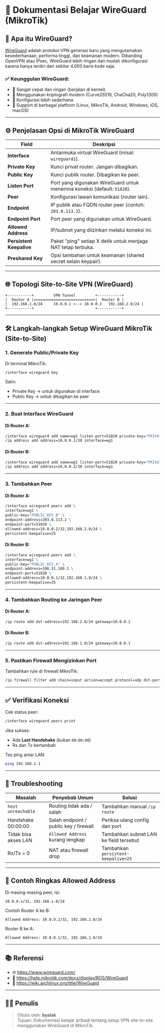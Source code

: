 
# 🔐 Dokumentasi Belajar WireGuard (MikroTik)

## 🧠 Apa itu WireGuard?

[WireGuard](https://www.wireguard.com/) adalah protokol VPN generasi baru yang mengutamakan kesederhanaan, performa tinggi, dan keamanan modern. Dibanding OpenVPN atau IPsec, WireGuard lebih ringan dan mudah dikonfigurasi karena hanya terdiri dari sekitar 4.000 baris kode saja.

### ✅ Keunggulan WireGuard:
- 🚀 Sangat cepat dan ringan (berjalan di kernel)
- 🔐 Menggunakan kriptografi modern (Curve25519, ChaCha20, Poly1305)
- 🧱 Konfigurasi lebih sederhana
- 📲 Support di berbagai platform (Linux, MikroTik, Android, Windows, iOS, macOS)

---

## ⚙️ Penjelasan Opsi di MikroTik WireGuard

| Field | Deskripsi |
|-------|-----------|
| **Interface** | Antarmuka virtual WireGuard (misal: `wireguard1`). |
| **Private Key** | Kunci privat router. Jangan dibagikan. |
| **Public Key** | Kunci publik router. Dibagikan ke peer. |
| **Listen Port** | Port yang digunakan WireGuard untuk menerima koneksi (default: `51820`). |
| **Peer** | Konfigurasi lawan komunikasi (router lain). |
| **Endpoint** | IP publik atau FQDN router peer (contoh: `203.0.113.2`). |
| **Endpoint Port** | Port peer yang digunakan untuk WireGuard. |
| **Allowed Address** | IP/subnet yang diizinkan melalui koneksi ini. |
| **Persistent Keepalive** | Paket "ping" setiap X detik untuk menjaga NAT tetap terbuka. |
| **Preshared Key** | Opsi tambahan untuk keamanan (shared secret selain keypair). |

---

## 🌐 Topologi Site-to-Site VPN (WireGuard)

```
+-----------+         VPN Tunnel         +-----------+
|  Router A |===========================>|  Router B |
|  192.168.1.0/24     10.0.0.1 <--> 10.0.0.2   192.168.2.0/24 |
+-----------+                            +-----------+
```

---

## 🛠️ Langkah-langkah Setup WireGuard MikroTik (Site-to-Site)

### 1. Generate Public/Private Key

Di terminal MikroTik:
```bash
/interface wireguard key
```

Salin:
- Private Key → untuk digunakan di interface
- Public Key → untuk dibagikan ke peer

---

### 2. Buat Interface WireGuard

#### Di **Router A**:
```bash
/interface wireguard add name=wg1 listen-port=51820 private-key="PRIVATE_KEY_A"
/ip address add address=10.0.0.1/30 interface=wg1
```

#### Di **Router B**:
```bash
/interface wireguard add name=wg1 listen-port=51820 private-key="PRIVATE_KEY_B"
/ip address add address=10.0.0.2/30 interface=wg1
```

---

### 3. Tambahkan Peer

#### Di **Router A**:
```bash
/interface wireguard peers add \
interface=wg1 \
public-key="PUBLIC_KEY_B" \
endpoint-address=203.0.113.2 \
endpoint-port=51820 \
allowed-address=10.0.0.2/32,192.168.2.0/24 \
persistent-keepalive=25
```

#### Di **Router B**:
```bash
/interface wireguard peers add \
interface=wg1 \
public-key="PUBLIC_KEY_A" \
endpoint-address=198.51.100.1 \
endpoint-port=51820 \
allowed-address=10.0.0.1/32,192.168.1.0/24 \
persistent-keepalive=25
```

---

### 4. Tambahkan Routing ke Jaringan Peer

#### Di Router A:
```bash
/ip route add dst-address=192.168.2.0/24 gateway=10.0.0.2
```

#### Di Router B:
```bash
/ip route add dst-address=192.168.1.0/24 gateway=10.0.0.1
```

---

### 5. Pastikan Firewall Mengizinkan Port

Tambahkan rule di firewall MikroTik:
```bash
/ip firewall filter add chain=input action=accept protocol=udp dst-port=51820
```

---

## ✅ Verifikasi Koneksi

Cek status peer:
```bash
/interface wireguard peers print
```

Jika sukses:
- Ada **Last Handshake** (bukan `00:00:00`)
- Rx dan Tx bertambah

Tes ping antar LAN:
```bash
ping 192.168.2.1
```

---

## 🧰 Troubleshooting

| Masalah | Penyebab Umum | Solusi |
|--------|----------------|--------|
| `host unreachable` | Routing tidak ada / salah | Tambahkan manual `/ip route` |
| Handshake 00:00:00 | Salah endpoint / public key / firewall | Periksa ulang config dan port |
| Tidak bisa akses LAN | `Allowed Address` kurang lengkap | Tambahkan subnet LAN ke field tersebut |
| Rx/Tx = 0 | NAT atau firewall drop | Tambahkan `persistent-keepalive=25` |

---

## 🔐 Contoh Ringkas Allowed Address

Di masing-masing peer, isi:
```text
10.0.0.x/32, 192.168.x.0/24
```

Contoh Router A ke B:
```
Allowed Address: 10.0.0.2/32, 192.168.2.0/24
```

Router B ke A:
```
Allowed Address: 10.0.0.1/32, 192.168.1.0/24
```

---

## 📚 Referensi

- 🌐 https://www.wireguard.com/
- 📖 https://help.mikrotik.com/docs/display/ROS/WireGuard
- 📓 https://wiki.archlinux.org/title/WireGuard

---

## 👨‍💻 Penulis

> Ditulis oleh: **byalak**  
> Tujuan: Dokumentasi belajar pribadi tentang setup VPN site-to-site menggunakan WireGuard di MikroTik.

